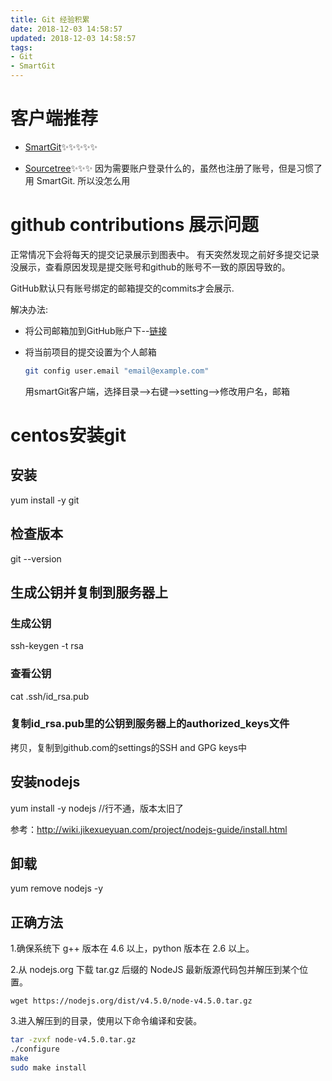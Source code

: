 ```yaml
---
title: Git 经验积累
date: 2018-12-03 14:58:57
updated: 2018-12-03 14:58:57
tags:
- Git
- SmartGit
---
```



# 客户端推荐

- [SmartGit](https://www.syntevo.com/smartgit/)✨✨✨✨✨

- [Sourcetree](https://www.sourcetreeapp.com/)✨✨✨
因为需要账户登录什么的，虽然也注册了账号，但是习惯了用 SmartGit. 所以没怎么用

# github contributions 展示问题

正常情况下会将每天的提交记录展示到图表中。
有天突然发现之前好多提交记录没展示，查看原因发现是提交账号和github的账号不一致的原因导致的。

GitHub默认只有账号绑定的邮箱提交的commits才会展示.

解决办法:
- 将公司邮箱加到GitHub账户下--[链接](https://github.com/settings/emails)
- 将当前项目的提交设置为个人邮箱
    ```bash
    git config user.email "email@example.com"
    ```

    用smartGit客户端，选择目录-->右键-->setting-->修改用户名，邮箱

# centos安装git
## 安装
yum install -y git
## 检查版本
git --version

## 生成公钥并复制到服务器上

### 生成公钥
ssh-keygen -t rsa

### 查看公钥
cat .ssh/id_rsa.pub

### 复制id_rsa.pub里的公钥到服务器上的authorized_keys文件

拷贝，复制到github.com的settings的SSH and GPG keys中



## 安装nodejs
yum install -y nodejs //行不通，版本太旧了

参考：http://wiki.jikexueyuan.com/project/nodejs-guide/install.html

## 卸载
yum remove nodejs -y

## 正确方法
1.确保系统下 g++ 版本在 4.6 以上，python 版本在 2.6 以上。

2.从 nodejs.org 下载 tar.gz 后缀的 NodeJS 最新版源代码包并解压到某个位置。

`wget https://nodejs.org/dist/v4.5.0/node-v4.5.0.tar.gz`

3.进入解压到的目录，使用以下命令编译和安装。
```bash
tar -zvxf node-v4.5.0.tar.gz
./configure
make
sudo make install
```